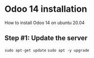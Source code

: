 # Odoo 14 installation
How to install Odoo 14 on ubuntu 20.04
## Step #1: Update the server
```sudo apt-get update```
```sudo apt -y upgrade```
